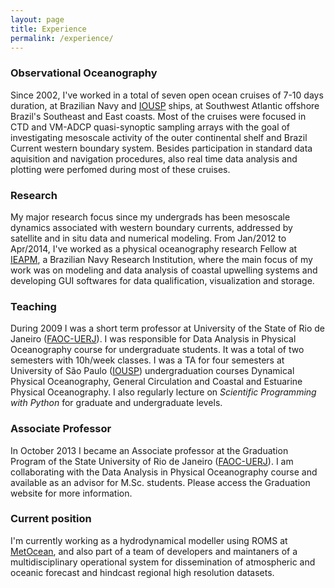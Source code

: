 ```yaml
---
layout: page
title: Experience
permalink: /experience/
---
```


### Observational Oceanography

Since 2002, I've worked in a total of seven open ocean cruises of 7-10 days duration, at Brazilian Navy and [IOUSP](http://www.io.usp.br) ships, at Southwest Atlantic offshore Brazil's Southeast and East coasts. Most of the cruises were focused in CTD and VM-ADCP quasi-synoptic sampling arrays with the goal of investigating mesoscale activity of the outer continental shelf and Brazil Current western boundary system. Besides participation in standard data aquisition and navigation procedures, also real time data analysis and plotting were perfomed during most of these cruises.

### Research

My major research focus since my undergrads has been mesoscale dynamics associated with western boundary currents, addressed by satellite and in situ data and numerical modeling. From Jan/2012 to Apr/2014, I've worked as a physical oceanography research Fellow at [IEAPM](http://www.ieapm.mar.mil.br), a Brazilian Navy Research Institution, where the main focus of my work was on modeling and data analysis of coastal upwelling systems and developing GUI softwares for data qualification, visualization and storage.

### Teaching

During 2009 I was a short term professor at University of the State of Rio de Janeiro ([FAOC-UERJ](http://www.oceanografia.uerj.br)). I was responsible for Data Analysis in Physical Oceanography course for undergraduate students. It was a total of two semesters with 10h/week classes. I was a TA for four semesters at University of São Paulo ([IOUSP](http://www.io.usp.br)) undergraduation courses Dynamical Physical Oceanography, General Circulation and Coastal and Estuarine Physical Oceanography. I also regularly lecture on *Scientific Programming with Python* for graduate and undergraduate levels.  

### Associate Professor

In October 2013 I became an Associate professor at the Graduation Program of the State University of Rio de Janeiro ([FAOC-UERJ](http://www.oceanografia.uerj.br)). I am collaborating with the Data Analysis in Physical Oceanography course and available as an advisor for M.Sc. students. Please access the Graduation website for more information.

### Current position

I'm currently working as a hydrodynamical modeller using ROMS at [MetOcean](http://metocean.co.nz), and also part of a team of developers and maintaners of a multidisciplinary operational system for dissemination of atmospheric and oceanic forecast and hindcast regional high resolution datasets. 


